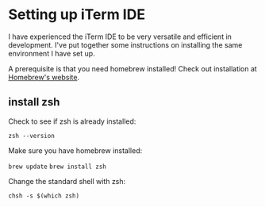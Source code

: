 # Setting up iTerm IDE

I have experienced the iTerm IDE to be very versatile and efficient in development. I've put together some instructions on installing the same environment I have set up.

A prerequisite is that you need homebrew installed! Check out installation at [Homebrew's website](https://brew.sh/).

## install zsh

Check to see if zsh is already installed:

```
zsh --version
```


Make sure you have homebrew installed:

`brew update`
`brew install zsh`

Change the standard shell with zsh:

`chsh -s $(which zsh)`
